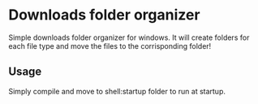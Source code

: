# Downloads folder organizer
Simple downloads folder organizer for windows. 
It will create folders for each file type and move the files to the
corrisponding folder!

## Usage
Simply compile and move to shell:startup folder to run at startup.
